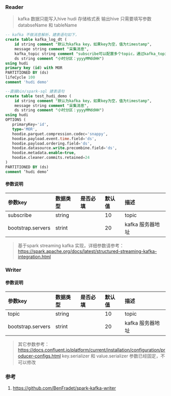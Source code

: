 ### Reader

> kafka 数据只能写入hive hudi 存储格式表
> 输出hive 只需要填写参数 databseName 和 tableName

```sql
-- kafka 不做消息解析，建表语句如下，
create table kafka_log_dt ( 
    id string comment "默认为kafka key，如果key为空，值为timestamp",
    message string comment "采集消息",
    kafka_topic string comment "subscribe可以配置多个topic，通过kafka_topic分区消息",
    ds string comment "小时分区：yyyyMMddHH")
using hudi  
primary key (id) with MOR 
PARTITIONED BY (ds)
lifeCycle 100
comment 'hudi demo'

--直接bin/spark-sql 建表语句
create table test_hudi_demo (
    id string comment "默认为kafka key，如果key为空，值为timestamp",
    message string comment "采集消息",
    ds string comment "小时分区：yyyyMMddHH")
using hudi    
OPTIONS (
   primaryKey='id',
   type='MOR',
   hoodie.parquet.compression.codec='snappy',
   hoodie.payload.event.time.field='ds',
   hoodie.payload.ordering.field='ds',
   hoodie.datasource.write.precombine.field='ds',
   hoodie.metadata.enable=true,
   hoodie.cleaner.commits.retained=24
)
PARTITIONED BY (ds)
comment ‘hudi demo’
```

#### 参数说明

| 参数key    | 数据类型    | 是否必填  | 默认值    | 描述                                                                         |
|:---------|:--------| :-----   | :------  |:---------------------------------------------------------------------------|
| subscribe    | string  |          | 10       | topic                                                                      |
| bootstrap.servers | strint  |          | 20       | kafka 服务器地址                                                                |

> 基于spark streaming kafka 实现，详细参数请参考：https://spark.apache.org/docs/latest/structured-streaming-kafka-integration.html

### Writer

#### 参数说明

| 参数key    | 数据类型    | 是否必填  | 默认值    | 描述                                                                         |
|:---------|:--------| :-----   | :------  |:---------------------------------------------------------------------------|
| topic    | string  |          | 10       | topic                                                                      |
| bootstrap.servers | strint  |          | 20       | kafka 服务器地址                                                                |

> 其它参数参考：https://docs.confluent.io/platform/current/installation/configuration/producer-configs.html
> key.serializer 和 value.serializer 参数已经固定，不可以修改


### 参考

1. https://github.com/BenFradet/spark-kafka-writer

 